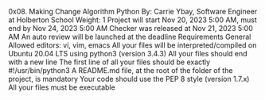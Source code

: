 0x08. Making Change
Algorithm
Python
 By: Carrie Ybay, Software Engineer at Holberton School
 Weight: 1
 Project will start Nov 20, 2023 5:00 AM, must end by Nov 24, 2023 5:00 AM
 Checker was released at Nov 21, 2023 5:00 AM
 An auto review will be launched at the deadline
Requirements
General
Allowed editors: vi, vim, emacs
All your files will be interpreted/compiled on Ubuntu 20.04 LTS using python3 (version 3.4.3)
All your files should end with a new line
The first line of all your files should be exactly #!/usr/bin/python3
A README.md file, at the root of the folder of the project, is mandatory
Your code should use the PEP 8 style (version 1.7.x)
All your files must be executable
